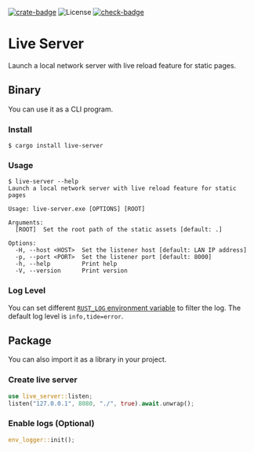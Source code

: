 [![crate-badge]][crate-link]
![License](https://img.shields.io/crates/l/live-server)
[![check-badge]][check-link]

[crate-badge]: https://img.shields.io/crates/v/live-server
[crate-link]: https://crates.io/crates/live-server
[check-badge]: https://github.com/lomirus/live-server/workflows/check/badge.svg
[check-link]: https://github.com/lomirus/live-server/actions/workflows/check.yaml

# Live Server

Launch a local network server with live reload feature for static pages.

## Binary

You can use it as a CLI program.

### Install

```console
$ cargo install live-server
```

### Usage

```console
$ live-server --help
Launch a local network server with live reload feature for static pages

Usage: live-server.exe [OPTIONS] [ROOT]

Arguments:
  [ROOT]  Set the root path of the static assets [default: .]

Options:
  -H, --host <HOST>  Set the listener host [default: LAN IP address]
  -p, --port <PORT>  Set the listener port [default: 8000]
  -h, --help         Print help
  -V, --version      Print version
```

### Log Level

You can set different [`RUST_LOG` environment variable](https://rust-lang-nursery.github.io/rust-cookbook/development_tools/debugging/config_log.html) to filter the log. The default log level is `info,tide=error`.

## Package

You can also import it as a library in your project.

### Create live server

```rust
use live_server::listen;
listen("127.0.0.1", 8080, "./", true).await.unwrap();
```

### Enable logs (Optional)

```rust
env_logger::init();
```